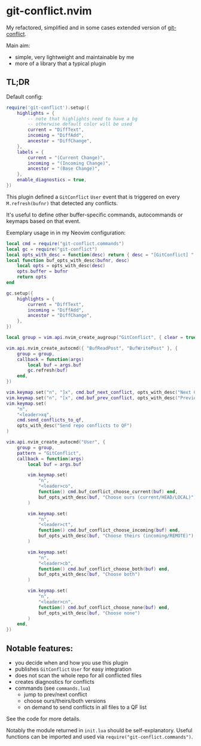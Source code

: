 # git-conflict.nvim

My refactored, simplified and in some cases extended version of [git-conflict](https://github.com/akinsho/git-conflict.nvim).

Main aim:

-   simple, very lightweight and maintainable by me
-   more of a library that a typical plugin

## TL;DR

Default config:

```lua
require('git-conflict').setup({
    highlights = {
        -- note that highlights need to have a bg
        -- otherwise default color will be used
        current = "DiffText",
        incoming = "DiffAdd",
        ancestor = "DiffChange",
    },
    labels = {
        current = "(Current Change)",
        incoming = "(Incoming Change)",
        ancestor = "(Base Change)",
    },
    enable_diagnostics = true,
})

```

This plugin defined a `GitConflict` `User` event that is triggered on every `M.refresh(bufnr)` that detected any conflicts.

It's useful to define other buffer-specific commands, autocommands or keymaps based on that event.

Exemplary usage in in my Neovim configuration:

```lua
local cmd = require("git-conflict.commands")
local gc = require("git-conflict")
local opts_with_desc = function(desc) return { desc = "[GitConflict] " .. desc } end
local function buf_opts_with_desc(bufnr, desc)
    local opts = opts_with_desc(desc)
    opts.buffer = bufnr
    return opts
end

gc.setup({
    highlights = {
        current = "DiffText",
        incoming = "DiffAdd",
        ancestor = "DiffChange",
    },
})

local group = vim.api.nvim_create_augroup("GitConflict", { clear = true })

vim.api.nvim_create_autocmd({ "BufReadPost", "BufWritePost" }, {
    group = group,
    callback = function(args)
        local buf = args.buf
        gc.refresh(buf)
    end,
})

vim.keymap.set("n", "]x", cmd.buf_next_conflict, opts_with_desc("Next Conflict"))
vim.keymap.set("n", "[x", cmd.buf_prev_conflict, opts_with_desc("Previous Conflict"))
vim.keymap.set(
    "n",
    "<leader>xq",
    cmd.send_conflicts_to_qf,
    opts_with_desc("Send repo conflicts to QF")
)

vim.api.nvim_create_autocmd("User", {
    group = group,
    pattern = "GitConflict",
    callback = function(args)
        local buf = args.buf

        vim.keymap.set(
            "n",
            "<leader>co",
            function() cmd.buf_conflict_choose_current(buf) end,
            buf_opts_with_desc(buf, "Choose ours (current/HEAD/LOCAL)")
        )

        vim.keymap.set(
            "n",
            "<leader>ct",
            function() cmd.buf_conflict_choose_incoming(buf) end,
            buf_opts_with_desc(buf, "Choose theirs (incoming/REMOTE)")
        )

        vim.keymap.set(
            "n",
            "<leader>cb",
            function() cmd.buf_conflict_choose_both(buf) end,
            buf_opts_with_desc(buf, "Choose both")
        )

        vim.keymap.set(
            "n",
            "<leader>cn",
            function() cmd.buf_conflict_choose_none(buf) end,
            buf_opts_with_desc(buf, "Choose none")
        )
    end,
})
```

## Notable features:

-   you decide when and how you use this plugin
-   publishes `GitConflict` `User` for easy integration
-   does not scan the whole repo for all conflicted files
-   creates diagnostics for conflicts
-   commands (see `commands.lua`)
    -   jump to prev/next conflict
    -   choose ours/theirs/both versions
    -   on demand to send conflicts in all files to a QF list

See the code for more details.

Notably the module returned in `init.lua` should be self-explanatory.
Useful functions can be imported and used via `require("git-conflict.commands")`.
